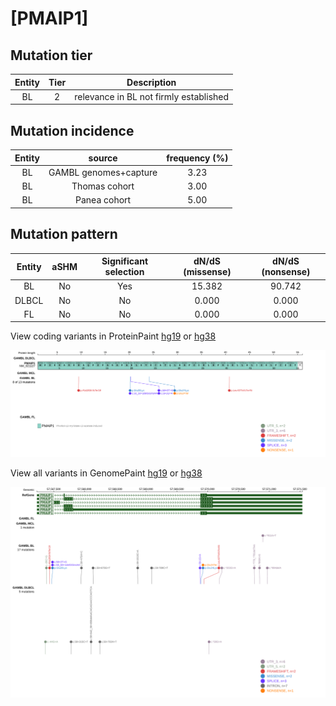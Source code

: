 # [PMAIP1]

## Mutation tier

|Entity|Tier|Description                           |
|:------:|:----:|--------------------------------------|
|BL    |2   |relevance in BL not firmly established|
## Mutation incidence

|Entity|source               |frequency (%)|
|:------:|:---------------------:|:-------------:|
|BL    |GAMBL genomes+capture|3.23         |
|BL    |Thomas cohort        |3.00         |
|BL    |Panea cohort         |5.00         |

## Mutation pattern

|Entity|aSHM|Significant selection|dN/dS (missense)|dN/dS (nonsense)|
|:------:|:----:|:---------------------:|:----------------:|:----------------:|
|BL    |No  |Yes                  |15.382          |90.742          |
|DLBCL |No  |No                   | 0.000          | 0.000          |
|FL    |No  |No                   | 0.000          | 0.000          |



View coding variants in ProteinPaint [hg19](https://www.bcgsc.ca/downloads/morinlab/GAMBL/test/genes/PMAIP1_protein.html)  or [hg38](https://www.bcgsc.ca/downloads/morinlab/GAMBL/test/genes/PMAIP1_protein_hg38.html)

![image](images/proteinpaint/PMAIP1_NM_021127.svg)

View all variants in GenomePaint [hg19](https://www.bcgsc.ca/downloads/morinlab/GAMBL/test/genes/PMAIP1.html)  or [hg38](https://www.bcgsc.ca/downloads/morinlab/GAMBL/test/genes/PMAIP1_hg38.html)

![image](images/proteinpaint/PMAIP1.svg)
